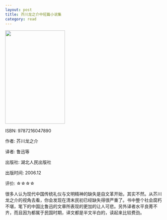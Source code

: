 ```yaml
---
layout: post
title: 芥川龙之介中短篇小说集
category: read
---
```

<img class="cover" src="/images/2011/12/9787216047890-192x300.jpg" width="192" height="300" />

ISBN: 9787216047890

作者: 芥川龙之介

译者: 鲁迅等

出版社: 湖北人民出版社

出版时间: 2006.12

评价: ☆☆☆☆

很多人认为现代中国传统礼仪与文明精神的缺失是自文革开始，其实不然。从芥川龙之介的视角去看，你会发现在清末民初已经缺失得很严重了。书中整个社会腐朽不堪，笔下的中国比鲁迅的文章所表现的更加的让人可悲。另外译者水平良莠不齐，而且因为都属于民国时期，译文都是半文半白的，读起来比较费劲。
